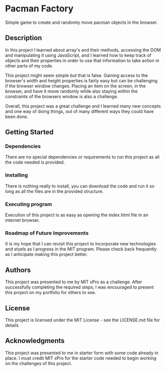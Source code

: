 # Pacman Factory

Simple game to create and randomly move pacman objects in the browser.

## Description

In this project I learned about array's and their methods, accessing the DOM and manipulating it using JavaScript, and I learned how to keep track of objects and their properties in order to use that information to take action in other parts of my code. 

This project might seem simple but that is false. Gaining access to the browser's width and height properties is fairly easy but can be challenging if the browser window changes. Placing an item on the screen, in the browser, and have it move randomly while also staying within the constraints of the browsers window is also a challenge. 

Overall, this project was a great challenge and I learned many new concepts and one way of doing things, out of many different ways they could have been done.

## Getting Started

### Dependencies

There are no special dependencies or requirements to run this project as all the code needed is provided. 

### Installing

There is nothing really to install, you can download the code and run it so long as all the files are in the provided structure.

### Executing program

Execution of this project is as easy as opening the index.html file in an internet browser.

### Roadmap of Future Improvements
It is my hope that I can revisit this project to incorporate new technologies and styels as I progress in the MIT program. Please check back frequently as I anticipate 
making this project better.

## Authors

This project was presented to me by MIT xPro as a challenge. After successfully completing the required steps, I was encouraged to present this project on my portfolio for others to see.

## License

This project is licensed under the MIT License - see the LICENSE.md file for details

## Acknowledgments

This project was presented to me in starter form with some code already in place. I must credit MIT xPro for the starter code needed to begin working on the challenges of this project. 
